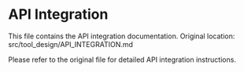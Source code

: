 # API Integration

This file contains the API integration documentation.
Original location: src/tool_design/API_INTEGRATION.md

Please refer to the original file for detailed API integration instructions.
